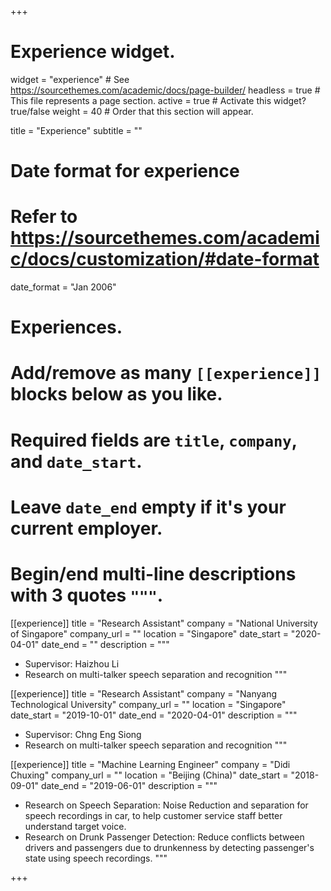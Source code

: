 +++
# Experience widget.
widget = "experience"  # See https://sourcethemes.com/academic/docs/page-builder/
headless = true  # This file represents a page section.
active = true  # Activate this widget? true/false
weight = 40  # Order that this section will appear.

title = "Experience"
subtitle = ""

# Date format for experience
#   Refer to https://sourcethemes.com/academic/docs/customization/#date-format
date_format = "Jan 2006"

# Experiences.
#   Add/remove as many `[[experience]]` blocks below as you like.
#   Required fields are `title`, `company`, and `date_start`.
#   Leave `date_end` empty if it's your current employer.
#   Begin/end multi-line descriptions with 3 quotes `"""`.
[[experience]]
  title = "Research Assistant"
  company = "National University of Singapore"
  company_url = ""
  location = "Singapore"
  date_start = "2020-04-01"
  date_end = ""
  description = """
  * Supervisor: Haizhou Li
  * Research on multi-talker speech separation and recognition
  """

[[experience]]
  title = "Research Assistant"
  company = "Nanyang Technological University"
  company_url = ""
  location = "Singapore"
  date_start = "2019-10-01"
  date_end = "2020-04-01"
  description = """
  * Supervisor: Chng Eng Siong
  * Research on multi-talker speech separation and recognition
  """
  
  [[experience]]
  title = "Machine Learning Engineer"
  company = "Didi Chuxing"
  company_url = ""
  location = "Beijing (China)"
  date_start = "2018-09-01"
  date_end = "2019-06-01"
  description = """
  * Research on Speech Separation: Noise Reduction and separation for speech recordings in car, to help customer service staff better understand target voice.
  * Research on Drunk Passenger Detection: Reduce conflicts between drivers and passengers due to drunkenness by detecting passenger's state using speech recordings.
  """

+++

